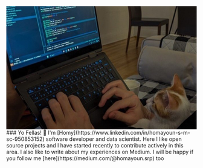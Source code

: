 
<img src="header1.jpg" align="right">
### Yo Fellas! 👋
I'm [Homy](https://www.linkedin.com/in/homayoun-s-m-sc-950853152) software developer and data scientist. Here I like open source projects and I have started recently to contribute actively in this area. I also like to write about my experiences on Medium. I will be happy if you follow me [here](https://medium.com/@homayoun.srp) too 
